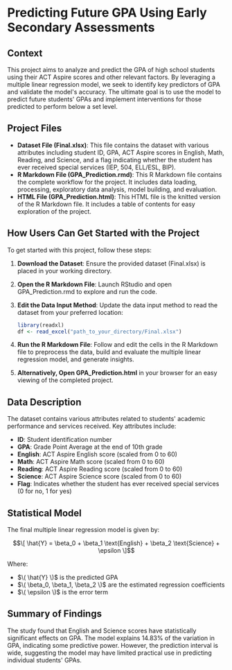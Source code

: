 # Predicting Future GPA Using Early Secondary Assessments

## Context
This project aims to analyze and predict the GPA of high school students using their ACT Aspire scores and other relevant factors. By leveraging a multiple linear regression model, we seek to identify key predictors of GPA and validate the model's accuracy. The ultimate goal is to use the model to predict future students' GPAs and implement interventions for those predicted to perform below a set level.

## Project Files
- **Dataset File (Final.xlsx)**: This file contains the dataset with various attributes including student ID, GPA, ACT Aspire scores in English, Math, Reading, and Science, and a flag indicating whether the student has ever received special services (IEP, 504, ELL/ESL, BIP).
- **R Markdown File (GPA_Prediction.rmd)**: This R Markdown file contains the complete workflow for the project. It includes data loading, processing, exploratory data analysis, model building, and evaluation.
- **HTML File (GPA_Prediction.html)**: This HTML file is the knitted version of the R Markdown file. It includes a table of contents for easy exploration of the project.

## How Users Can Get Started with the Project
To get started with this project, follow these steps:

1. **Download the Dataset**: Ensure the provided dataset (Final.xlsx) is placed in your working directory.

2. **Open the R Markdown File**: Launch RStudio and open GPA_Prediction.rmd to explore and run the code.

3. **Edit the Data Input Method**: Update the data input method to read the dataset from your preferred location:
    ```r
    library(readxl)
    df <- read_excel("path_to_your_directory/Final.xlsx")
    ```

4. **Run the R Markdown File**: Follow and edit the cells in the R Markdown file to preprocess the data, build and evaluate the multiple linear regression model, and generate insights.

5. **Alternatively, Open GPA_Prediction.html** in your browser for an easy viewing of the completed project.

## Data Description
The dataset contains various attributes related to students' academic performance and services received. Key attributes include:

- **ID**: Student identification number
- **GPA**: Grade Point Average at the end of 10th grade
- **English**: ACT Aspire English score (scaled from 0 to 60)
- **Math**: ACT Aspire Math score (scaled from 0 to 60)
- **Reading**: ACT Aspire Reading score (scaled from 0 to 60)
- **Science**: ACT Aspire Science score (scaled from 0 to 60)
- **Flag**: Indicates whether the student has ever received special services (0 for no, 1 for yes)

## Statistical Model
The final multiple linear regression model is given by:

$$\[ \hat{Y} = \beta_0 + \beta_1 \text{English} + \beta_2 \text{Science} + \epsilon \]$$

Where:
- $\( \hat{Y} \)$ is the predicted GPA
- $\( \beta_0, \beta_1, \beta_2 \)$ are the estimated regression coefficients
- $\( \epsilon \)$ is the error term

## Summary of Findings
The study found that English and Science scores have statistically significant effects on GPA. The model explains 14.83% of the variation in GPA, indicating some predictive power. However, the prediction interval is wide, suggesting the model may have limited practical use in predicting individual students' GPAs.
